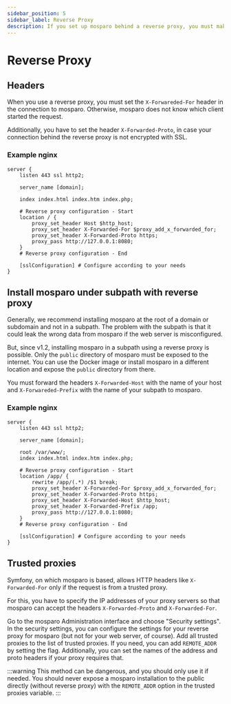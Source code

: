 ```yaml
---
sidebar_position: 5
sidebar_label: Reverse Proxy
description: If you set up mosparo behind a reverse proxy, you must make some special adjustments.
---
```


# Reverse Proxy

## Headers

When you use a reverse proxy, you must set the `X-Forwareded-For` header in the connection to mosparo. Otherwise, mosparo does not know which client started the request.

Additionally, you have to set the header `X-Forwarded-Proto`, in case your connection behind the reverse proxy is not encrypted with SSL.

### Example nginx

```editorconfig
server {
    listen 443 ssl http2;

    server_name [domain];

    index index.html index.htm index.php;

    # Reverse proxy configuration - Start
    location / {
        proxy_set_header Host $http_host;
        proxy_set_header X-Forwarded-For $proxy_add_x_forwarded_for;
        proxy_set_header X-Forwarded-Proto https;
        proxy_pass http://127.0.0.1:8080;
    }
    # Reverse proxy configuration - End

    [sslConfiguration] # Configure according to your needs
}
```

## Install mosparo under subpath with reverse proxy

Generally, we recommend installing mosparo at the root of a domain or subdomain and not in a subpath. The problem with the subpath is that it could leak the wrong data from mosparo if the web server is misconfigured.

But, since v1.2, installing mosparo in a subpath using a reverse proxy is possible. Only the `public` directory of mosparo must be exposed to the internet. You can use the Docker image or install mosparo in a different location and expose the `public` directory from there.

You must forward the headers `X-Forwarded-Host` with the name of your host and `X-Forwareded-Prefix` with the name of your subpath to mosparo.

### Example nginx

```editorconfig
server {
    listen 443 ssl http2;

    server_name [domain];

    root /var/www/;
    index index.html index.htm index.php;

    # Reverse proxy configuration - Start
	location /app/ {
		rewrite /app/(.*) /$1 break;
        proxy_set_header X-Forwarded-For $proxy_add_x_forwarded_for;
        proxy_set_header X-Forwarded-Proto https;
		proxy_set_header X-Forwarded-Host $http_host;
		proxy_set_header X-Forwarded-Prefix /app;
		proxy_pass http://127.0.0.1:8080;
	}
    # Reverse proxy configuration - End

    [sslConfiguration] # Configure according to your needs
}
```

## Trusted proxies

Symfony, on which mosparo is based, allows HTTP headers like `X-Forwarded-For` only if the request is from a trusted proxy.

For this, you have to specify the IP addresses of your proxy servers so that mosparo can accept the headers `X-Forwarded-Proto` and `X-Forwarded-For`.

Go to the mosparo Administration interface and choose "Security settings". In the security settings, you can configure the settings for your reverse proxy for mosparo (but not for your web server, of course). Add all trusted proxies to the list of trusted proxies. If you need, you can add `REMOTE_ADDR` by setting the flag. Additionally, you can set the names of the address and proto headers if your proxy requires that.

:::warning
This method can be dangerous, and you should only use it if needed. You should never expose a mosparo installation to the public directly (without reverse proxy) with the `REMOTE_ADDR` option in the trusted proxies variable.
:::
